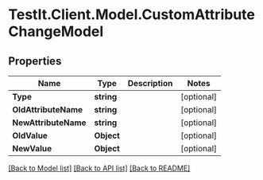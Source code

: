 # TestIt.Client.Model.CustomAttributeChangeModel

## Properties

Name | Type | Description | Notes
------------ | ------------- | ------------- | -------------
**Type** | **string** |  | [optional] 
**OldAttributeName** | **string** |  | [optional] 
**NewAttributeName** | **string** |  | [optional] 
**OldValue** | **Object** |  | [optional] 
**NewValue** | **Object** |  | [optional] 

[[Back to Model list]](../README.md#documentation-for-models) [[Back to API list]](../README.md#documentation-for-api-endpoints) [[Back to README]](../README.md)

